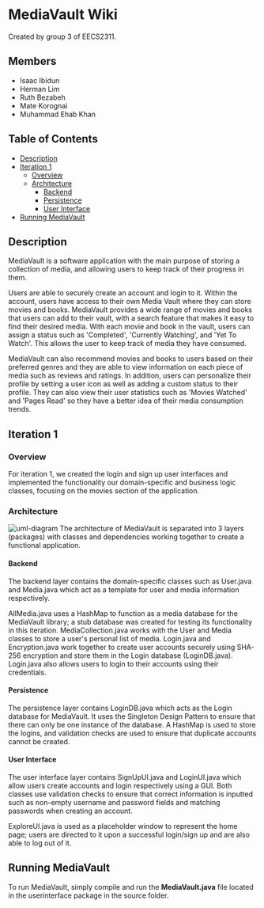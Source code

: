 # MediaVault Wiki

Created by group 3 of EECS2311.

## Members 
* Isaac Ibidun
* Herman Lim
* Ruth Bezabeh
* Mate Korognai
* Muhammad Ehab Khan

## Table of Contents 
- [Description](#description)
- [Iteration 1](#review)
  - [Overview](#overview)
  - [Architecture](#architecture)
    - [Backend](#backend)
    - [Persistence](#persistence)
    - [User Interface](#user-interface)
- [Running MediaVault](#running-mediavault)

## Description
MediaVault is a software application with the main purpose of storing a collection of media, and allowing users to keep track of their progress in them. 

Users are able to securely create an account and login to it. Within the account, users have access to their own Media Vault where they can store movies and books. MediaVault provides a wide range of movies and books that users can add to their vault, with a search feature that makes it easy to find their desired media. With each movie and book in the vault, users can assign a status such as 'Completed', 'Currently Watching', and 'Yet To Watch'. This allows the user to keep track of media they have consumed.

MediaVault can also recommend movies and books to users based on their preferred genres and they are able to view information on each piece of media such as reviews and ratings. In addition, users can personalize their profile by setting a user icon as well as adding a custom status to their profile. They can also view their user statistics such as 'Movies Watched' and 'Pages Read' so they have a better idea of their media consumption trends.

## Iteration 1 

### Overview 
For iteration 1, we created the login and sign up user interfaces and implemented the functionality our domain-specific and business logic classes, focusing on the movies section of the application.

### Architecture
![uml-diagram](https://cdn.discordapp.com/attachments/1075816196072554536/1075816562205917254/UML_Diagram.png)
The architecture of MediaVault is separated into 3 layers (packages) with classes and dependencies working together to create a functional application.

#### Backend
The backend layer contains the domain-specific classes such as User.java and Media.java which act as a template for user and media information respectively. 

AllMedia.java uses a HashMap to function as a media database for the MediaVault library; a stub database was created for testing its functionality in this iteration. MediaCollection.java works with the User and Media classes to store a user's personal list of media.
Login.java and Encryption.java work together to create user accounts securely using SHA-256 encryption and store them in the Login database (LoginDB.java). Login.java also allows users to login to their accounts using their credentials.

#### Persistence
The persistence layer contains LoginDB.java which acts as the Login database for MediaVault. It uses the Singleton Design Pattern to ensure that there can only be one instance of the database. A HashMap is used to store the logins, and validation checks are used to ensure that duplicate accounts cannot be created.

#### User Interface
The user interface layer contains SignUpUI.java and LoginUI.java which allow users create accounts and login respectively using a GUI. Both classes use validation checks to ensure that correct information is inputted such as non-empty username and password fields and matching passwords when creating an account.

ExploreUI.java is used as a placeholder window to represent the home page; users are directed to it upon a successful login/sign up and are also able to log out of it.

## Running MediaVault
To run MediaVault, simply compile and run the **MediaVault.java** file located in the userinterface package in the source folder.


